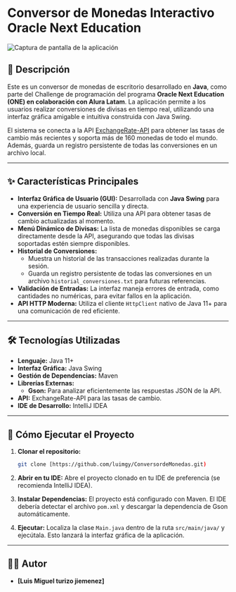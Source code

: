 # Conversor de Monedas Interactivo Oracle Next Education

![Captura de pantalla de la aplicación](https://i.imgur.com/LTki2k0.png)

## 📄 Descripción

Este es un conversor de monedas de escritorio desarrollado en **Java**, como parte del Challenge de programación del programa **Oracle Next Education (ONE) en colaboración con Alura Latam**. La aplicación permite a los usuarios realizar conversiones de divisas en tiempo real, utilizando una interfaz gráfica amigable e intuitiva construida con Java Swing.

El sistema se conecta a la API [ExchangeRate-API](https://www.exchangerate-api.com/) para obtener las tasas de cambio más recientes y soporta más de 160 monedas de todo el mundo. Además, guarda un registro persistente de todas las conversiones en un archivo local.

---

## ✨ Características Principales

* **Interfaz Gráfica de Usuario (GUI):** Desarrollada con **Java Swing** para una experiencia de usuario sencilla y directa.
* **Conversión en Tiempo Real:** Utiliza una API para obtener tasas de cambio actualizadas al momento.
* **Menú Dinámico de Divisas:** La lista de monedas disponibles se carga directamente desde la API, asegurando que todas las divisas soportadas estén siempre disponibles.
* **Historial de Conversiones:**
    * Muestra un historial de las transacciones realizadas durante la sesión.
    * Guarda un registro persistente de todas las conversiones en un archivo `historial_conversiones.txt` para futuras referencias.
* **Validación de Entradas:** La interfaz maneja errores de entrada, como cantidades no numéricas, para evitar fallos en la aplicación.
* **API HTTP Moderna:** Utiliza el cliente `HttpClient` nativo de Java 11+ para una comunicación de red eficiente.

---

## 🛠️ Tecnologías Utilizadas

* **Lenguaje:** Java 11+
* **Interfaz Gráfica:** Java Swing
* **Gestión de Dependencias:** Maven
* **Librerías Externas:**
    * **Gson:** Para analizar eficientemente las respuestas JSON de la API.
* **API:** ExchangeRate-API para las tasas de cambio.
* **IDE de Desarrollo:** IntelliJ IDEA

---

## 🚀 Cómo Ejecutar el Proyecto

1.  **Clonar el repositorio:**
    ```bash
    git clone [https://github.com/luimgy/ConversordeMonedas.git)
    ```
2.  **Abrir en tu IDE:** Abre el proyecto clonado en tu IDE de preferencia (se recomienda IntelliJ IDEA).

3.  **Instalar Dependencias:** El proyecto está configurado con Maven. El IDE debería detectar el archivo `pom.xml` y descargar la dependencia de Gson automáticamente.

4.  **Ejecutar:** Localiza la clase `Main.java` dentro de la ruta `src/main/java/` y ejecútala. Esto lanzará la interfaz gráfica de la aplicación.

---

## 👨‍💻 Autor

* **[Luis Miguel turizo jiemenez]**
